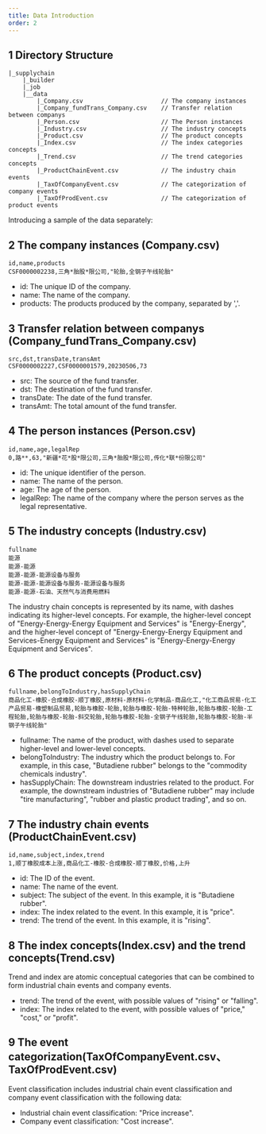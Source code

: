 ```yaml
---
title: Data Introduction
order: 2
---
```


## 1 Directory Structure

```
|_supplychain
    |_builder
    |_job
    |__data
        |_Company.csv                      // The company instances
        |_Company_fundTrans_Company.csv    // Transfer relation between companys
        |_Person.csv                       // The Person instances
        |_Industry.csv                     // The industry concepts
        |_Product.csv                      // The product concepts
        |_Index.csv                        // The index categories concepts
        |_Trend.csv                        // The trend categories concepts
        |_ProductChainEvent.csv            // The industry chain events
        |_TaxOfCompanyEvent.csv            // The categorization of company events
        |_TaxOfProdEvent.csv               // The categorization of product events
```

Introducing a sample of the data separately:

## 2 The company instances (Company.csv)

```
id,name,products
CSF0000002238,三角*胎股*限公司,"轮胎,全钢子午线轮胎"
```

- id: The unique ID of the company.
- name: The name of the company.
- products: The products produced by the company, separated by ','.


## 3 Transfer relation between companys (Company_fundTrans_Company.csv)

```
src,dst,transDate,transAmt
CSF0000002227,CSF0000001579,20230506,73
```

- src: The source of the fund transfer.
- dst: The destination of the fund transfer.
- transDate: The date of the fund transfer.
- transAmt: The total amount of the fund transfer.

## 4 The person instances (Person.csv)

```
id,name,age,legalRep
0,路**,63,"新疆*花*股*限公司,三角*胎股*限公司,传化*联*份限公司"
```

- id: The unique identifier of the person.
- name: The name of the person.
- age: The age of the person.
- legalRep: The name of the company where the person serves as the legal representative.

## 5 The industry concepts (Industry.csv)

```
fullname
能源
能源-能源
能源-能源-能源设备与服务
能源-能源-能源设备与服务-能源设备与服务
能源-能源-石油、天然气与消费用燃料
```

The industry chain concepts is represented by its name, with dashes indicating its higher-level concepts.
For example, the higher-level concept of "Energy-Energy-Energy Equipment and Services" is "Energy-Energy", and the higher-level concept of "Energy-Energy-Energy Equipment and Services-Energy Equipment and Services" is "Energy-Energy-Energy Equipment and Services".

## 6 The product concepts (Product.csv)

```
fullname,belongToIndustry,hasSupplyChain
商品化工-橡胶-合成橡胶-顺丁橡胶,原材料-原材料-化学制品-商品化工,"化工商品贸易-化工产品贸易-橡塑制品贸易,轮胎与橡胶-轮胎,轮胎与橡胶-轮胎-特种轮胎,轮胎与橡胶-轮胎-工程轮胎,轮胎与橡胶-轮胎-斜交轮胎,轮胎与橡胶-轮胎-全钢子午线轮胎,轮胎与橡胶-轮胎-半钢子午线轮胎"
```

- fullname: The name of the product, with dashes used to separate higher-level and lower-level concepts.
- belongToIndustry: The industry which the product belongs to. For example, in this case, "Butadiene rubber" belongs to the "commodity chemicals industry".
- hasSupplyChain: The downstream industries related to the product. For example, the downstream industries of "Butadiene rubber" may include "tire manufacturing", "rubber and plastic product trading", and so on.

## 7 The industry chain events (ProductChainEvent.csv)

```
id,name,subject,index,trend
1,顺丁橡胶成本上涨,商品化工-橡胶-合成橡胶-顺丁橡胶,价格,上升
```

- id: The ID of the event.
- name: The name of the event.
- subject: The subject of the event. In this example, it is "Butadiene rubber".
- index: The index related to the event. In this example, it is "price".
- trend: The trend of the event. In this example, it is "rising".

## 8 The index concepts(Index.csv) and the trend concepts(Trend.csv)

Trend and index are atomic conceptual categories that can be combined to form industrial chain events and company events.

- trend: The trend of the event, with possible values of "rising" or "falling".
- index: The index related to the event, with possible values of "price," "cost," or "profit".

## 9 The event categorization(TaxOfCompanyEvent.csv、TaxOfProdEvent.csv)

Event classification includes industrial chain event classification and company event classification with the following data:

- Industrial chain event classification: "Price increase".
- Company event classification: "Cost increase".
